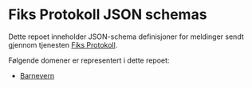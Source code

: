 # Fiks Protokoll JSON schemas

Dette repoet inneholder JSON-schema definisjoner for meldinger sendt gjennom
tjenesten [Fiks Protokoll](https://developers.fiks.ks.no/tjenester/fiksprotokoll/).


Følgende domener er representert i dette repoet:
- [Barnevern](./no.ssb.barn.fagsystem)
